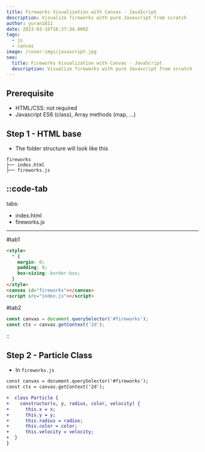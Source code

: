 ```yaml
---
title: Fireworks Visualization with Canvas - JavaScript
description: Visualize fireworks with pure Javascript from scratch
author: yuran1811
date: 2023-03-16T16:37:34.000Z
tags:
  - js
  - canvas
image: /cover-imgs/javascript.jpg
seo:
  title: Fireworks Visualization with Canvas - JavaScript
  description: Visualize fireworks with pure Javascript from scratch
---
```


## Prerequisite

- HTML/CSS: not required
- Javascript ES6 (class), Array methods (map, ...)

## Step 1 - HTML base

- The folder structure will look like this

```text
fireworks
├── index.html
├── fireworks.js
```

::code-tab
---
tabs:
  - index.html
  - fireworks.js
---
#tab1
```html
<style>
  * {
    margin: 0;
    padding: 0;
    box-sizing: border-box;
  }
</style>
<canvas id="fireworks"></canvas>
<script src="index.js"></script>
```

#tab2
```js
const canvas = document.querySelector('#fireworks');
const ctx = canvas.getContext('2d');
```
::

## Step 2 - Particle Class

- In `fireworks.js`

```diff
const canvas = document.querySelector('#fireworks');
const ctx = canvas.getContext('2d');

+  class Particle {
+    constructor(x, y, radius, color, velocity) {
+      this.x = x;
+      this.y = y;
+      this.radius = radius;
+      this.color = color;
+      this.velocity = velocity;
+  }
}
```
